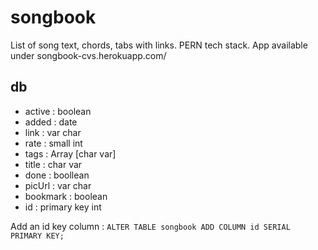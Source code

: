 # songbook

List of song text, chords, tabs with links. PERN tech stack.
App available under songbook-cvs.herokuapp.com/

## db

- active : boolean
- added : date
- link : var char
- rate : small int
- tags : Array [char var]
- title : char var
- done : boollean
- picUrl : var char
- bookmark : boolean
- id : primary key int

Add an id key column : `ALTER TABLE songbook ADD COLUMN id SERIAL PRIMARY KEY;`